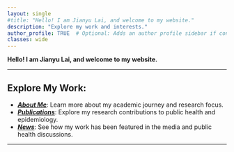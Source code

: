 ```yaml
---
layout: single
#title: "Hello! I am Jianyu Lai, and welcome to my website."
description: "Explore my work and interests."
author_profile: TRUE  # Optional: Adds an author profile sidebar if configured.
classes: wide
---
```




**Hello! I am Jianyu Lai, and welcome to my website.**



---

## Explore My Work:
- **[*About Me*](/aboutme/)**: Learn more about my academic journey and research focus.  
- **[*Publications*](/publications/)**: Explore my research contributions to public health and epidemiology.  
- **[*News*](/news/)**: See how my work has been featured in the media and public health discussions.  

---


